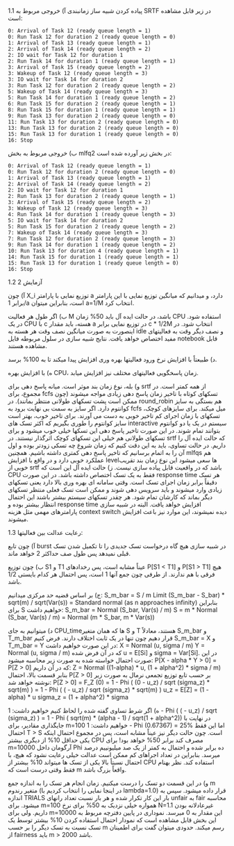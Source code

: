 1.1 پیاده کردن شبیه ساز زمانبندی
آ)
خروجی مربوط به SRTF در زیر قابل مشاهده است:

    0: Arrival of Task 12 (ready queue length = 1)
    0: Run Task 12 for duration 2 (ready queue length = 0)
    1: Arrival of Task 13 (ready queue length = 1)
    2: Arrival of Task 14 (ready queue length = 2)
    2: IO wait for Task 12 for duration 1
    2: Run Task 14 for duration 1 (ready queue length = 1)
    3: Arrival of Task 15 (ready queue length = 2)
    3: Wakeup of Task 12 (ready queue length = 3)
    3: IO wait for Task 14 for duration 2
    3: Run Task 12 for duration 2 (ready queue length = 2)
    5: Wakeup of Task 14 (ready queue length = 3)
    5: Run Task 14 for duration 1 (ready queue length = 2)
    6: Run Task 15 for duration 2 (ready queue length = 1)
    8: Run Task 15 for duration 1 (ready queue length = 1)
    9: Run Task 13 for duration 2 (ready queue length = 0)
    11: Run Task 13 for duration 2 (ready queue length = 0)
    13: Run Task 13 for duration 2 (ready queue length = 0)
    15: Run Task 13 for duration 1 (ready queue length = 0)
    16: Stop

ب)
خروجی مربوط به بخش mlfq2 در بخش زیر آورده شده است:

	

    0: Arrival of Task 12 (ready queue length = 1)
    0: Run Task 12 for duration 2 (ready queue length = 0)
    1: Arrival of Task 13 (ready queue length = 1)
    2: Arrival of Task 14 (ready queue length = 2)
    2: IO wait for Task 12 for duration 1
    2: Run Task 13 for duration 2 (ready queue length = 1)
    3: Arrival of Task 15 (ready queue length = 2)
    3: Wakeup of Task 12 (ready queue length = 3)
    4: Run Task 14 for duration 1 (ready queue length = 3)
    5: IO wait for Task 14 for duration 2
    5: Run Task 15 for duration 2 (ready queue length = 2)
    7: Wakeup of Task 14 (ready queue length = 3)
    7: Run Task 12 for duration 2 (ready queue length = 3)
    9: Run Task 14 for duration 1 (ready queue length = 2)
    10: Run Task 13 for duration 4 (ready queue length = 1)
    14: Run Task 15 for duration 1 (ready queue length = 1)
    15: Run Task 13 for duration 1 (ready queue length = 0)
    16: Stop
	


1.2 آزمایش 2

آ)
چون X_i توزیع نمایی با پارامتر a دارد، و میدانیم که میانگین توزیع نمایی با این پارامتر برابر 1/a است، بنابراین میتوان a=1/M انتخاب کرد.

ب)
اگر طول هر فعالیت M باشد، در حالت ایده آل باید 50% زمان CPU استفاده شود. در یک CPU با c هسته، باید مقدار a در توزیع نمایی برابر c * 1/2M انتخاب شود. در اینصورت به صورت میانگین نصف وقت هر هسته به idle و نصف دیگر وقت به فعالیتهای مفید اختصاص خواهد یافت.
نتایج شبیه سازی در سلول مربوطه فایل notebook قابل مشاهده هستند.

د)
طبیعتاً با افزایش نرخ ورود فعالیتها بهره وری افزایش پیدا میکند تا به 100% برسد.

ه) 
با افزایش بهره CPU، زمان پاسخگویی فعالیتهای مختلف نیز افزایش میابد.

و)
بله، نوع زمان بند موثر است. میانه پاسخ دهی برای srtf از همه کمتر است.
در مجموع، برای fcfs تسکهای کوتاه با تاخیر زمان پاسخ دهی زیادی مواجه میشوند (چون ممکن است پشت تسکهای طولانی منتظر بمانند).
در round_robin هم بستگی به سایز کوانتوم دارد. اگر سایز به سمت بی نهایت برود به fcfs میل میکند. برای سایزهای کوچک، تسکهای با زمان اجرای کم تاخیر خوبی به دست می آورند. برای تاخیر خوب، بهتر است سایز کوانتوم را طوری بگیریم که اکثر تسک های interactive سیستم در یک یا دو کوانتوم بتوانند تمام شوند. در این صورت تاخیر پاسخ دهی این تسکها خیلی خوب میشود و برای تسکهای طولانی هم خیلی این تسکهای کوچک اثرگذار نیستند.
در srtf که حالت ایده آل را داریم. در حالت تساوی، باید به این دقت کنیم که زمان شروع چه تسکی زودتر بوده و اول آن را به اتمام برسانیم که تاخیر پاسخ دهی کمتری داشته باشیم.
همچنین mlfqs هم عملکرد خوبی دارد و در واقع با افزایش levelها سعی میشود این نوع زمان بند تقریب خوبی از srtf باشد که در واقعیت قابل پیاده سازی نیست.
ز)
 حالت ایده آل این است که CPU فقط به یک تسک اختصاص داشته باشد. در این صورت response time هر تسک دقیقاً برابر زمان اجرای تسک است.  وقتی سامانه ای بهره وری بالا دارد یعنی تسکهای زیادی وارد میشوند و باید سرویس دهی شوند و ممکن است تسک فعلی منتظر تسکهای دیگر بماند که کارشان تمام شود. هر چقدر تسکهای سیستم بیشتر باشند این احتمال انتظار بیشتر بوده و response time افزایش خواهد یافت.
 البته در شبیه سازی پارامترهای مهمی مثل هزینه context switch دیده نمیشوند، این موارد نیز باعث افزایش میشوند.

1.3 رعایت عدالت بین فعالیتها:

آ)
چون تابع burst در شبیه سازی هیچ گاه درخواست تسک جدیدی را تا تکمیل شدن تسک قبلی نمیدهد پس طول صف حداکثر 2 خواهد ماند.

ب)
چون توزیع S1 و T1 عیناً مشابه است، پس رخدادهای P[S1 < T1] و P[S1 > T1] هیچ فرقی با هم ندارند. از طرفی چون جمع آنها 1 است، پس احتمال هر کدام بایستی 1/2 باشد.

ج)
بر اساس قضیه حد مرکزی میدانیم:
S_m_bar = S / m
Limit (S_m_bar - S_bar) * sqrt(m) / sqrt(Var(s)) = Standard normal (as n approaches infinity)
بنابراین برای S خواهیم داشت:
S_m_bar = Normal (S_bar, Var(s) / m)
S = m * Normal (S_bar, Var(s) / m) = Normal (m * S_bar, m * Var(s))

د)
میتوانیم به جای CPU_timeها که همان متغیر S و T هستند، معادلاً S_m_bar و T_m_bar قرار دهیم چون تنها در یک ثابت اختلاف دارند.
فرض کنیم S_m_bar = X و T_m_bar = Y در این صورت خواهیم داشت:
X = Normal (u, sigma / m)
Y = Normal (u, sigma / m)
که در آن فرض شده u = E[Si] و sigma = Var[Si]. در این صورت احتمال خواسته شده به صورت زیر محاسبه میشود:
P[X - alpha * Y > 0] = P[Z > 0]
که در آن داریم:
Z = Normal ((1-alpha) * u, (1 + alpha^2) * sigma / m)
بنابر قسمت بالا، احتمال P[Z > 0] بر حسب تابع توزیع تجمعی نرمال به صورت زیر نوشته خواهد شد:
P[Z > 0] = F_Z (0) = 1 - Phi ( (0 - u_z) / sqrt (sigma_z) * sqrt(m) ) = 1 - Phi ( ( - u_z) / sqrt (sigma_z) * sqrt(m) )
u_z = E[Z] = (1 - alpha) * u
sigma_z = (1 + alpha^2) * sigma

ه)
اگر شرط تساوی گفته شده را لحاظ کنیم خواهیم داشت:
1 - Phi ( ( - u_z) / sqrt (sigma_z) ) = 1 - Phi ( sqrt(m) * (alpha - 1) / sqrt(1 + alpha^2))
در نهایت با جایگذاری مقادیر، برای m=100 خواهیم داشت:
1 - Phi (0.67367) = 25%
اما این فقط احتمال T > S است. چون حالت دیگر نیز عیناً مشابه است، پس در مجموع احتمال اینکه یکی حداقل 10% از دیگری بیشتر CPU مصرف کند برابر 50% خواهد بود!
برای m=10000 آرگومان داخل Phi ده برابر شده و احتمال به کمتر از یک صد میلیونییم درصد میرسد.
بنابراین در تعداد اجراهای کم ممکن است عدالت خیلی رعایت نشود که هیچ، با احتمال نسبتاً بالا یکی از تسک ها میتواند 10% بیشتر از CPU استفاده کند. نظر بهنام فقط وقتی درست است که m واقعاً بزرگ باشد.

و)
در این قسمت دو تسک را درست میکنیم. زمان انجام هر تسک را به اندازه جمع m متغیر رندوم (در اینجا نمایی را انتخاب کردیم با lambda=1.0) قرار داده میشود. سپس به اندازه TRIALS بار این کار تکرار شده و هر بار نسبت تعداد رانهای unfair به fair محاسبه میشود. برای m=100 همواره خیلی نزدیک به 50% برای نرخ N=1.1 غیرعادلانه بودن داریم. ولی برای m=10000 این مقدار به 0 میرسد.
نموداری در پایین دفترچه مربوط به این بخش قابل مشاهده است که نمودار احتمال استفاده کردن 10% بیشتر توسط یک تسک نسبت به تسک دیگر را بر حسب m رسم میکند. حدودی میتوان گفت برای اطمینان از fairness باید m > 2000 باشد.